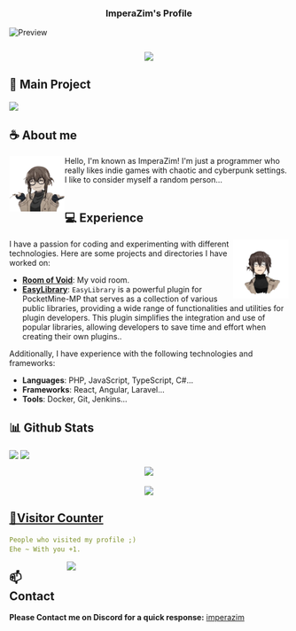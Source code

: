 <h3 align="center">ImperaZim's Profile</h3>

![Preview](./images/header.png)

<h3 align="center"><img align="center" width="425" src="https://lanyard.kyrie25.me/api/989254978617085962?imgStyle=square&gradient=e9d6d5-e9d6d5-f3b1b4-ffffff&bg=0d1117"></h3>


## **📖 Main Project**
<p>
    <a href="https://github.com/ImperaZim/EasyLibrary" ><img align="center" src="https://github-readme-stats.vercel.app/api/pin/?username=imperazim&repo=EasyLibrary&show_icons=true&theme=radical&hide_border=true&include_all_commits=true&count_private=true" >
</a>
</p>



## **☕ About me**
<a href="https://github.com/ImperaZim"><img align="left" width="100" src="./images/anko_any.png"></a>
Hello, I'm known as ImperaZim! I'm just a programmer who really likes indie games with chaotic and cyberpunk settings. I like to consider myself a random person...
<br><br>



## **💻 Experience**
<a href="https://github.com/ImperaZim"><img align="right" width="100" src="./images/anko_badass.png"></a>
I have a passion for coding and experimenting with different technologies. Here are some projects and directories I have worked on:
- **[Room of Void](https://imperazim.cloud/)**: My void room.
- **[EasyLibrary](https://imperazim.cloud/plugins/EasyLibrary/)**: `EasyLibrary` is a powerful plugin for PocketMine-MP that serves as a collection of various public libraries, providing a wide range of functionalities and utilities for plugin developers. This plugin simplifies the integration and use of popular libraries, allowing developers to save time and effort when creating their own plugins..

Additionally, I have experience with the following technologies and frameworks:
- **Languages**: PHP, JavaScript, TypeScript, C#...
- **Frameworks**: React, Angular, Laravel...
- **Tools**: Docker, Git, Jenkins...



## **📊 Github Stats**

<img align="center" src="https://github-readme-stats.vercel.app/api?username=imperazim&show_icons=true&theme=radical&hide_border=true&include_all_commits=true&count_private=true" />
<img align="center" src="http://github-readme-streak-stats.herokuapp.com?user=imperazim&theme=radical&hide_border=true&date_format=%5BY%20%5DM%20j" /> 

<center><p align="center"><a href="#">
  <img src="https://github-profile-trophy.vercel.app/?username=imperazim&margin-w=28&margin-h=15&theme=radical&hide_border=true">
</p>
<img align="center"  src="https://github-readme-stats.vercel.app/api/wakatime?username=imperazim&&theme=radical&hide_border=true&date_format=%5BY%20%5DM%20j">
</center>

## **🧋Visitor Counter**
```yaml
People who visited my profile ;) 
Ehe ~ With you +1.
```

<a align="center" href="https://discord.com/users/989254978617085962"><img align="right" width=400 src="https://moe-counter.glitch.me/get/@imperazim?theme=booru-jaypee"></a>

## **📫 Contact**
**Please Contact me on Discord for a quick response:** [imperazim](https://discord.com/users/989254978617085962)
